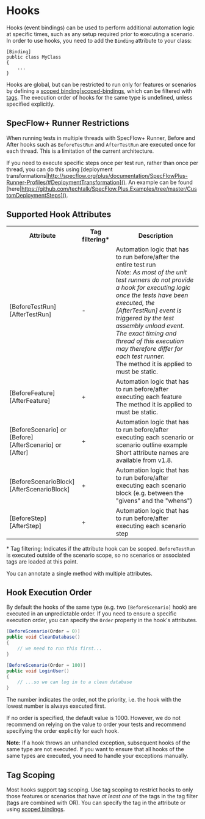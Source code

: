 # Hooks

Hooks (event bindings) can be used to perform additional automation logic at specific times, such as any setup required prior to executing a scenario. In order to use hooks, you need to add the `Binding` attribute to your class:

```
[Binding]
public class MyClass
{
    ...
}
```

Hooks are global, but can be restricted to run only for features or scenarios by defining a [scoped binding|scoped-bindings](), which can be filtered with [tags](https://github.com/techtalk/SpecFlow/wiki/Scoped-bindings#different-steps-for-different-tags). The execution order of hooks for the same type is undefined, unless specified explicitly.

## SpecFlow+ Runner Restrictions
When running tests in multiple threads with SpecFlow+ Runner, Before and After hooks such as `BeforeTestRun` and `AfterTestRun` are executed once for each thread. This is a limitation of the current architecture.

If you need to execute specific steps once per test run, rather than once per thread, you can do this using [deployment transformations|http://specflow.org/plus/documentation/SpecFlowPlus-Runner-Profiles/#DeploymentTransformation](). An example can be found [here|https://github.com/techtalk/SpecFlow.Plus.Examples/tree/master/CustomDeploymentSteps]().

## Supported Hook Attributes

<table>
    <tr>
        <th>Attribute</th>
        <th>Tag filtering*</th>
        <th>Description</th>
    </tr>
    <tr>
        <td>[BeforeTestRun]<br/>[AfterTestRun]</td>
        <td>-</td>
        <td>Automation logic that has to run before/after the entire test run<br/>
<i>Note: As most of the unit test runners do not provide a hook for executing logic once the tests have been executed, the [AfterTestRun] event is triggered by the test assembly unload event. The exact timing and thread of this execution may therefore differ for each test runner.</i><br/>
The method it is applied to must be static.
</td>
    </tr>
    <tr>
        <td>[BeforeFeature]<br/>[AfterFeature]</td>
        <td>+</td>
        <td>Automation logic that has to run before/after executing each feature<br/>
The method it is applied to must be static.</td>
    </tr>
    <tr>
        <td>[BeforeScenario] or [Before]<br/>[AfterScenario] or [After]</td>
        <td>+</td>
        <td>Automation logic that has to run before/after executing each scenario or scenario outline example<br/>
            Short attribute names are available from v1.8.</td>
    </tr>
    <tr>
        <td>[BeforeScenarioBlock]<br/>[AfterScenarioBlock]</td>
        <td>+</td>
        <td>Automation logic that has to run before/after executing each scenario block (e.g. between the "givens" and the "whens")</td>
    </tr>
    <tr>
        <td>[BeforeStep]<br/>[AfterStep]</td>
        <td>+</td>
        <td>Automation logic that has to run before/after executing each scenario step</td>
    </tr>
</table>

\* Tag filtering: Indicates if the attribute hook can be scoped. `BeforeTestRun` is executed outside of the scenario scope, so no scenarios or associated tags are loaded at this point. 

You can annotate a single method with multiple attributes.

## Hook Execution Order

By default the hooks of the same type (e.g. two `[BeforeScenario]` hook) are executed in an unpredictable order. If you need to ensure a specific execution order, you can specify the `Order` property in the hook's attributes.

```c#
[BeforeScenario(Order = 0)]
public void CleanDatabase()
{
    // we need to run this first...
}

[BeforeScenario(Order = 100)]
public void LoginUser()
{
    // ...so we can log in to a clean database
}
```

The number indicates the order, not the priority, i.e. the hook with the lowest number is always executed first.

If no order is specified, the default value is 1000. However, we do not recommend on relying on the value to order your tests and recommend specifying the order explicitly for each hook.

**Note:** If a hook throws an unhandled exception, subsequent hooks of the same type are not executed. If you want to ensure that all hooks of the same types are executed, you need to handle your exceptions manually.

## Tag Scoping

Most hooks support tag scoping. Use tag scoping to restrict hooks to only those features or scenarios that have *at least one* of the tags in the tag filter (tags are combined with OR). You can specify the tag in the attribute or using [scoped bindings]().